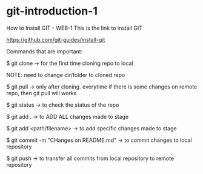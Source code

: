 # git-introduction-1
How to Install GIT - WEB-1
This is the link to install GIT

https://github.com/git-guides/install-git

Commands that are important:

$ git clone -> for the first time cloning repo to local

  NOTE: need to change dir/folder to cloned repo

$ git pull -> only after cloning. everytime if there is some changes on remote repo, then git pull will works

$ git status -> to check the status of the repo

$ git add . -> to ADD ALL changes made to stage

$ git add <path/filename> -> to add specific changes made to stage

$ git commit -m "CHanges on README.md" -> to commit changes to local repository

$ git push -> to transfer all commits from local repository to remote repository
